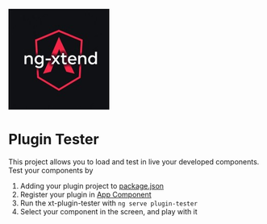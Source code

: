 ![image](../../docs/logos/logo-xtend-angular-red-small.png)

# Plugin Tester

This project allows you to load and test in live your developed components.
Test your components by
1. Adding your plugin project to [package.json](https://github.com/dont-code/ng-xtend/blob/main/libs/xt-plugin-tester/package.json)
2. Register your plugin in [App Component](https://github.com/dont-code/ng-xtend/blob/main/libs/xt-plugin-tester/projects/plugin-tester/src/app/app.component.ts)
3. Run the xt-plugin-tester with `ng serve plugin-tester`
4. Select your component in the screen, and play with it

